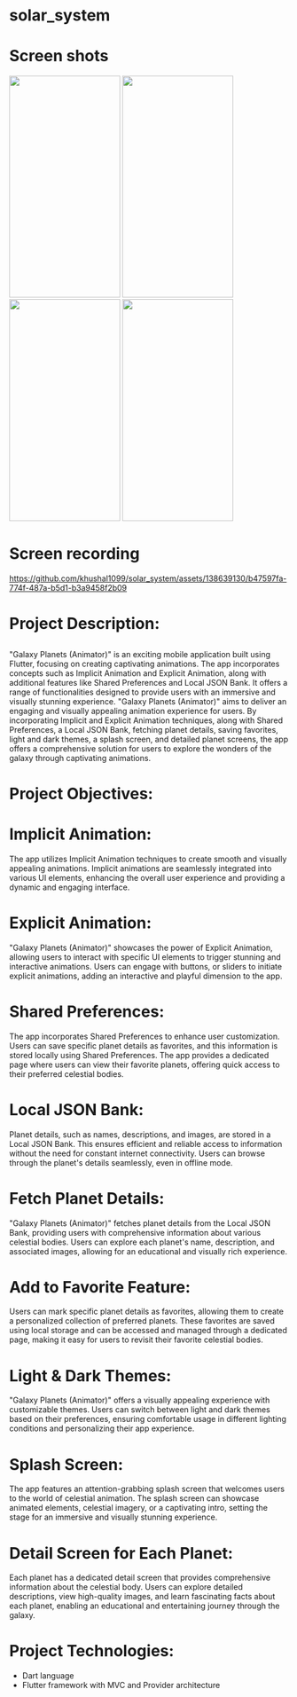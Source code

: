 # solar_system

# Screen shots
<img src="https://github.com/khushal1099/solar_system/assets/138639130/b5de372a-b122-4387-886c-1bc2fc3c3bc0" width="200" height="400">
<img src="https://github.com/khushal1099/solar_system/assets/138639130/4d796def-f9bb-4df0-9bad-d5587db29350" width="200" height="400">
<img src="https://github.com/khushal1099/solar_system/assets/138639130/c90e61de-c339-44e1-96fc-a1e0da37ebd8" width="200" height="400">
<img src="https://github.com/khushal1099/solar_system/assets/138639130/e0ef3a24-b609-4cdb-9ec1-b7fa259ff992" width="200" height="400">

# Screen recording


https://github.com/khushal1099/solar_system/assets/138639130/b47597fa-774f-487a-b5d1-b3a9458f2b09


# Project Description:
##
"Galaxy Planets (Animator)" is an exciting mobile application built using Flutter, focusing on
creating captivating animations. The app incorporates concepts such as Implicit Animation and
Explicit Animation, along with additional features like Shared Preferences and Local JSON
Bank. It offers a range of functionalities designed to provide users with an immersive and
visually stunning experience.
"Galaxy Planets (Animator)" aims to deliver an engaging and visually appealing animation
experience for users. By incorporating Implicit and Explicit Animation techniques, along with
Shared Preferences, a Local JSON Bank, fetching planet details, saving favorites, light and dark
themes, a splash screen, and detailed planet screens, the app offers a comprehensive solution for
users to explore the wonders of the galaxy through captivating animations.

# Project Objectives:
##
# Implicit Animation:
The app utilizes Implicit Animation techniques to create smooth and
visually appealing animations. Implicit animations are seamlessly integrated into various UI
elements, enhancing the overall user experience and providing a dynamic and engaging interface.
# Explicit Animation: 
"Galaxy Planets (Animator)" showcases the power of Explicit Animation,
allowing users to interact with specific UI elements to trigger stunning and interactive
animations. Users can engage with buttons, or sliders to initiate explicit animations, adding an
interactive and playful dimension to the app.
# Shared Preferences: 
The app incorporates Shared Preferences to enhance user customization.
Users can save specific planet details as favorites, and this information is stored locally using
Shared Preferences. The app provides a dedicated page where users can view their favorite
planets, offering quick access to their preferred celestial bodies.
# Local JSON Bank: 
Planet details, such as names, descriptions, and images, are stored in a Local
JSON Bank. This ensures efficient and reliable access to information without the need for
constant internet connectivity. Users can browse through the planet's details seamlessly, even in
offline mode.
# Fetch Planet Details: 
"Galaxy Planets (Animator)" fetches planet details from the Local JSON
Bank, providing users with comprehensive information about various celestial bodies. Users can
explore each planet's name, description, and associated images, allowing for an educational and
visually rich experience.
# Add to Favorite Feature: 
Users can mark specific planet details as favorites, allowing them to
create a personalized collection of preferred planets. These favorites are saved using local
storage and can be accessed and managed through a dedicated page, making it easy for users to
revisit their favorite celestial bodies.
# Light & Dark Themes: 
"Galaxy Planets (Animator)" offers a visually appealing experience
with customizable themes. Users can switch between light and dark themes based on their
preferences, ensuring comfortable usage in different lighting conditions and personalizing their
app experience.
# Splash Screen: 
The app features an attention-grabbing splash screen that welcomes users to the
world of celestial animation. The splash screen can showcase animated elements, celestial
imagery, or a captivating intro, setting the stage for an immersive and visually stunning
experience.
# Detail Screen for Each Planet: 
Each planet has a dedicated detail screen that provides
comprehensive information about the celestial body. Users can explore detailed descriptions,
view high-quality images, and learn fascinating facts about each planet, enabling an educational
and entertaining journey through the galaxy.

# Project Technologies:
- Dart language
- Flutter framework with MVC and Provider architecture
